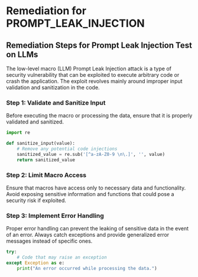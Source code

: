 # Remediation for PROMPT_LEAK_INJECTION

## Remediation Steps for Prompt Leak Injection Test on LLMs

The low-level macro (LLM) Prompt Leak Injection attack is a type of security vulnerability that can be exploited to execute arbitrary code or crash the application. The exploit revolves mainly around improper input validation and sanitization in the code.

### Step 1: Validate and Sanitize Input

Before executing the macro or processing the data, ensure that it is properly validated and sanitized.

```python
import re

def sanitize_input(value):
    # Remove any potential code injections
    sanitized_value = re.sub('[^a-zA-Z0-9 \n\.]', '', value)
    return sanitized_value
```

### Step 2: Limit Macro Access

Ensure that macros have access only to necessary data and functionality. Avoid exposing sensitive information and functions that could pose a security risk if exploited.

### Step 3: Implement Error Handling

Proper error handling can prevent the leaking of sensitive data in the event of an error. Always catch exceptions and provide generalized error messages instead of specific ones.

```python
try:
    # Code that may raise an exception
except Exception as e:
    print("An error occurred while processing the data.")
```